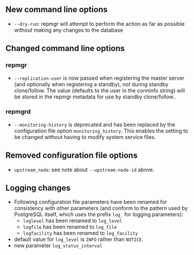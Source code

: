 
New command line options
------------------------

- `--dry-run`: repmgr will attempt to perform the action as far as possible
   without making any changes to the database

Changed command line options
----------------------------


### repmgr

- `--replication-user` is now passed when registering the master server (and
  optionally when registering a standby), *not* during standby clone/follow.
  The value (defaults to the user in the conninfo string) will be stored in
  the repmgr metadata for use by  standby clone/follow..

### repmgrd

- `--monitoring-history` is deprecated and has been replaced by the
  configuration file option `monitoring_history`. This enables the
  setting to be changed without having to modify system service files.

Removed configuration file options
----------------------------------

- `upstream_node`: see note about `--upstream-node-id` above.

Logging changes
---------------

- Following configuration file parameters have been renamed for consistency
  with other parameters (and conform to the pattern used by PostgreSQL itself,
  which uses the prefix `log_` for logging parameters):
  - `loglevel` has been renamed to `log_level`
  - `logfile` has been renamed to `log_file`
  - `logfacility` has been renamed to `log_facility`
- default value for `log_level` is `INFO` rather than `NOTICE`.
- new parameter `log_status_interval`

